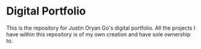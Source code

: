 # Digital Portfolio

This is the repository for Justin Oryan Go's digital portfolio. All the projects I have within this repository is of my own creation and have sole ownership to. 
